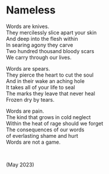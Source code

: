 # Nameless
<!-- #QUARK LIVE -->

Words are knives.  
They mercilessly slice apart your skin  
And deep into the flesh within  
In searing agony they carve  
Two hundred thousand bloody scars  
We carry through our lives.  

Words are spears.  
They pierce the heart to cut the soul  
And in their wake an aching hole  
It takes all of your life to seal  
The marks they leave that never heal  
Frozen dry by tears.  

Words are pain.  
The kind that grows in cold neglect  
Within the heat of rage should we forget  
The consequences of our words  
of everlasting shame and hurt  
Words are not a game.  


<br>


(May 2023)

<!-- #QUARK META
EXPORT poetry/nameless
STYLE #creative
POLARITY #light
-->
